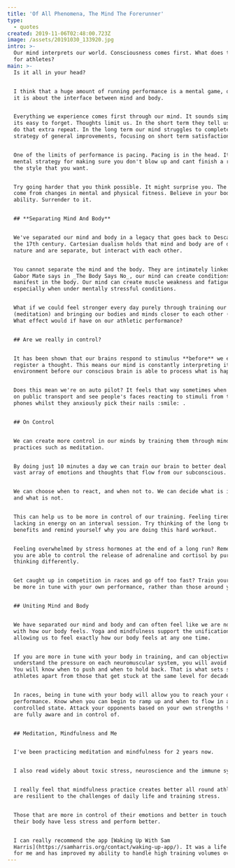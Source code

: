 ```yaml
---
title: 'Of All Phenomena, The Mind The Forerunner'
type:
  - quotes
created: 2019-11-06T02:48:00.723Z
image: /assets/20191030_133920.jpg
intro: >-
  Our mind interprets our world. Consciousness comes first. What does this mean
  for athletes?
main: >-
  Is it all in your head? 


  I think that a huge amount of running performance is a mental game, or rather,
  it is about the interface between mind and body.


  Everything we experience comes first through our mind. It sounds simple but
  its easy to forget. Thoughts limit us. In the short term they tell us we can't
  do that extra repeat. In the long term our mind struggles to complete a
  strategy of general improvements, focusing on short term satisfaction instead.


  One of the limits of performance is pacing. Pacing is in the head. It is a
  mental strategy for making sure you don't blow up and cant finish a race in
  the style that you want.


  Try going harder that you think possible. It might surprise you. The big leaps
  come from changes in mental and physical fitness. Believe in your bodies'
  ability. Surrender to it. 


  ## **Separating Mind And Body**


  We've separated our mind and body in a legacy that goes back to Descartes in
  the 17th century. Cartesian dualism holds that mind and body are of different
  nature and are separate, but interact with each other. 


  You cannot separate the mind and the body. They are intimately linked. As
  Gabor Mate says in _The Body Says No_, our mind can create conditions that
  manifest in the body. Our mind can create muscle weakness and fatigue,
  especially when under mentally stressful conditions.


  What if we could feel stronger every day purely through training our mind
  (meditation) and bringing our bodies and minds closer to each other (yoga).
  What effect would if have on our athletic performance?


  ## Are we really in control?


  It has been shown that our brains respond to stimulus **before** we even
  register a thought. This means our mind is constantly interpreting its
  environment before our conscious brain is able to process what is happening.


  Does this mean we're on auto pilot? It feels that way sometimes when you sit
  on public transport and see people's faces reacting to stimuli from their
  phones whilst they anxiously pick their nails :smile: .


  ## On Control


  We can create more control in our minds by training them through mindfulness
  practices such as meditation. 


  By doing just 10 minutes a day we can train our brain to better deal with the
  vast array of emotions and thoughts that flow from our subconscious. 


  We can choose when to react, and when not to. We can decide what is important
  and what is not. 


  This can help us to be more in control of our training. Feeling tired or
  lacking in energy on an interval session. Try thinking of the long term
  benefits and remind yourself why you are doing this hard workout. 


  Feeling overwhelmed by stress hormones at the end of a long run? Remember that
  you are able to control the release of adrenaline and cortisol by purely
  thinking differently. 


  Get caught up in competition in races and go off too fast? Train your mind to
  be more in tune with your own performance, rather than those around you.


  ## Uniting Mind and Body


  We have separated our mind and body and can often feel like we are not in tune
  with how our body feels. Yoga and mindfulness support the unification,
  allowing us to feel exactly how our body feels at any one time.


  If you are more in tune with your body in training, and can objectively
  understand the pressure on each neuromuscular system, you will avoid injury.
  You will know when to push and when to hold back. That is what sets successful
  athletes apart from those that get stuck at the same level for decades.


  In races, being in tune with your body will allow you to reach your own peak
  performance. Know when you can begin to ramp up and when to flow in a
  controlled state. Attack your opponents based on your own strengths that you
  are fully aware and in control of.


  ## Meditation, Mindfulness and Me


  I've been practicing meditation and mindfulness for 2 years now. 


  I also read widely about toxic stress, neuroscience and the immune system. 


  I really feel that mindfulness practice creates better all round athletes that
  are resilient to the challenges of daily life and training stress.


  Those that are more in control of their emotions and better in touch with
  their body have less stress and perform better.


  I can really recommend the app [Waking Up With Sam
  Harris](https://samharris.org/contact/waking-up-app/). It was a life changer
  for me and has improved my ability to handle high training volumes over time.
---
```


